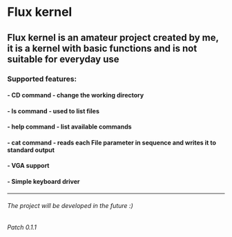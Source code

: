 # Flux kernel
## Flux kernel is an amateur project created by me, it is a kernel with basic functions and is not suitable for everyday use
### Supported features:
#### - CD command - change the working directory
#### - ls command - used to list files
#### - help command - list available commands
#### - cat command - reads each File parameter in sequence and writes it to standard output
#### - VGA support
#### - Simple keyboard driver
---------------------------------------------------------------------------------------------------------------------------------------------------
###### The project will be developed in the future :)
###### Patch 0.1.1

